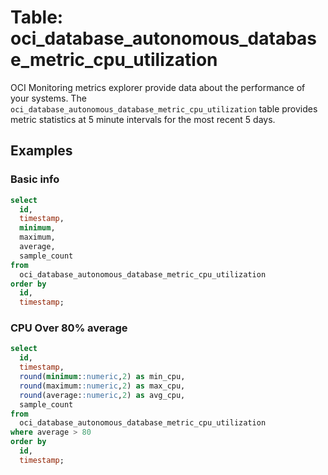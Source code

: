 # Table: oci_database_autonomous_database_metric_cpu_utilization

OCI Monitoring metrics explorer provide data about the performance of your systems. The `oci_database_autonomous_database_metric_cpu_utilization` table provides metric statistics at 5 minute intervals for the most recent 5 days.

## Examples

### Basic info

```sql
select
  id,
  timestamp,
  minimum,
  maximum,
  average,
  sample_count
from
  oci_database_autonomous_database_metric_cpu_utilization
order by
  id,
  timestamp;
```

### CPU Over 80% average

```sql
select
  id,
  timestamp,
  round(minimum::numeric,2) as min_cpu,
  round(maximum::numeric,2) as max_cpu,
  round(average::numeric,2) as avg_cpu,
  sample_count
from
  oci_database_autonomous_database_metric_cpu_utilization
where average > 80
order by
  id,
  timestamp;
```